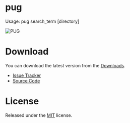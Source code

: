 # pug

Usage: pug search_term [directory]

![PUG]( https://github.com/siddhartham/pug/blob/master/pug.png?raw=true )

# Download
You can download the latest version from the [Downloads](https://github.com/siddhartham/pug/tree/master/downloads).


* [Issue Tracker](https://github.com/siddhartham/pug/issues)
* [Source Code](https://github.com/siddhartham/pug/)

# License
Released under the [MIT](./LICENSE) license.
